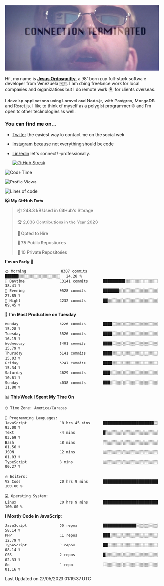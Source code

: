 ![hackers movie reference](./disconnected.jpg)

Hi!, my name is [**Jesus Ordosgoitty**](https://jodaz.xyz), a 98' born guy full-stack software developer from Venezuela 🇻🇪. I am doing freelance work for local companies and organizations but I do remote work 🏝️ for clients overseas. 

I develop applications using Laravel and Node.js, with Postgres, MongoDB and React.js. I like to think of myself as a polyglot programmer 🌐 and I'm open to other technologies as well.

### You can find me on...

- [Twitter](https://twitter.com/jodaz_) the easiest way to contact me on the social web
- [Instagram](https://instagram.com/jodaz_) because not everything should be code
- [Linkedin](https://linkedin.com/in/jodaz) let's connect! -professionally.


    [![GitHub Streak](https://streak-stats.demolab.com?user=jodaz&theme=tokyonight)](https://git.io/streak-stats)

<!--START_SECTION:waka-->
![Code Time](http://img.shields.io/badge/Code%20Time-3%2C927%20hrs%2021%20mins-blue)

![Profile Views](http://img.shields.io/badge/Profile%20Views-0-blue)

![Lines of code](https://img.shields.io/badge/From%20Hello%20World%20I%27ve%20Written-98.0%20million%20lines%20of%20code-blue)

**🐱 My GitHub Data** 

> 📦 248.3 kB Used in GitHub's Storage 
 > 
> 🏆 2,036 Contributions in the Year 2023
 > 
> 💼 Opted to Hire
 > 
> 📜 78 Public Repositories 
 > 
> 🔑 10 Private Repositories 
 > 
**I'm an Early 🐤** 

```text
🌞 Morning                8307 commits        ██████░░░░░░░░░░░░░░░░░░░   24.28 % 
🌆 Daytime                13141 commits       ██████████░░░░░░░░░░░░░░░   38.41 % 
🌃 Evening                9528 commits        ███████░░░░░░░░░░░░░░░░░░   27.85 % 
🌙 Night                  3232 commits        ██░░░░░░░░░░░░░░░░░░░░░░░   09.45 % 
```
📅 **I'm Most Productive on Tuesday** 

```text
Monday                   5226 commits        ████░░░░░░░░░░░░░░░░░░░░░   15.28 % 
Tuesday                  5526 commits        ████░░░░░░░░░░░░░░░░░░░░░   16.15 % 
Wednesday                5401 commits        ████░░░░░░░░░░░░░░░░░░░░░   15.79 % 
Thursday                 5141 commits        ████░░░░░░░░░░░░░░░░░░░░░   15.03 % 
Friday                   5247 commits        ████░░░░░░░░░░░░░░░░░░░░░   15.34 % 
Saturday                 3629 commits        ███░░░░░░░░░░░░░░░░░░░░░░   10.61 % 
Sunday                   4038 commits        ███░░░░░░░░░░░░░░░░░░░░░░   11.80 % 
```


📊 **This Week I Spent My Time On** 

```text
🕑︎ Time Zone: America/Caracas

💬 Programming Languages: 
JavaScript               18 hrs 45 mins      ███████████████████████░░   93.00 % 
Text                     44 mins             █░░░░░░░░░░░░░░░░░░░░░░░░   03.69 % 
Bash                     18 mins             ░░░░░░░░░░░░░░░░░░░░░░░░░   01.56 % 
JSON                     12 mins             ░░░░░░░░░░░░░░░░░░░░░░░░░   01.03 % 
TypeScript               3 mins              ░░░░░░░░░░░░░░░░░░░░░░░░░   00.27 % 

🔥 Editors: 
VS Code                  20 hrs 9 mins       █████████████████████████   100.00 % 

💻 Operating System: 
Linux                    20 hrs 9 mins       █████████████████████████   100.00 % 
```

**I Mostly Code in JavaScript** 

```text
JavaScript               50 repos            ███████████████░░░░░░░░░░   58.14 % 
PHP                      11 repos            ███░░░░░░░░░░░░░░░░░░░░░░   12.79 % 
TypeScript               7 repos             ██░░░░░░░░░░░░░░░░░░░░░░░   08.14 % 
CSS                      2 repos             █░░░░░░░░░░░░░░░░░░░░░░░░   02.33 % 
Go                       1 repo              ░░░░░░░░░░░░░░░░░░░░░░░░░   01.16 % 
```




 Last Updated on 27/05/2023 01:19:37 UTC
<!--END_SECTION:waka-->
